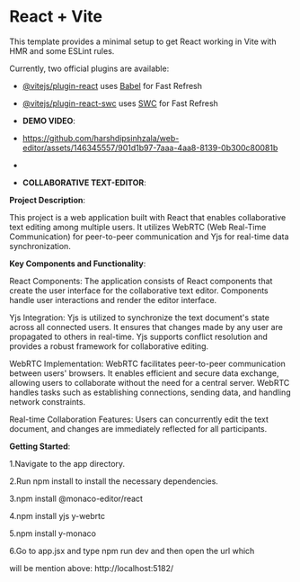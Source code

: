 # React + Vite

This template provides a minimal setup to get React working in Vite with HMR and some ESLint rules.

Currently, two official plugins are available:

- [@vitejs/plugin-react](https://github.com/vitejs/vite-plugin-react/blob/main/packages/plugin-react/README.md) uses [Babel](https://babeljs.io/) for Fast Refresh
- [@vitejs/plugin-react-swc](https://github.com/vitejs/vite-plugin-react-swc) uses [SWC](https://swc.rs/) for Fast Refresh

- **DEMO VIDEO**:

- https://github.com/harshdipsinhzala/web-editor/assets/146345557/901d1b97-7aaa-4aa8-8139-0b300c80081b
- 
- **COLLABORATIVE TEXT-EDITOR**:

**Project Description**:

This project is a web application built with React that enables collaborative text editing among multiple users. It utilizes WebRTC (Web Real-Time Communication) for peer-to-peer communication and Yjs for real-time data synchronization.

**Key Components and Functionality**:

React Components: The application consists of React components that create the user interface for the collaborative text editor. Components handle user interactions and render the editor interface.

Yjs Integration: Yjs is utilized to synchronize the text document's state across all connected users. It ensures that changes made by any user are propagated to others in real-time. Yjs supports conflict resolution and provides a robust framework for collaborative editing.

WebRTC Implementation: WebRTC facilitates peer-to-peer communication between users' browsers. It enables efficient and secure data exchange, allowing users to collaborate without the need for a central server. WebRTC handles tasks such as establishing connections, sending data, and handling network constraints.

Real-time Collaboration Features: Users can concurrently edit the text document, and changes are immediately reflected for all participants.

**Getting Started**:

1.Navigate to the app directory.

2.Run npm install to install the necessary dependencies.

3.npm install @monaco-editor/react

4.npm install yjs y-webrtc

5.npm install y-monaco

6.Go to app.jsx and type npm run dev and then open the url which

will be mention above:  http://localhost:5182/

